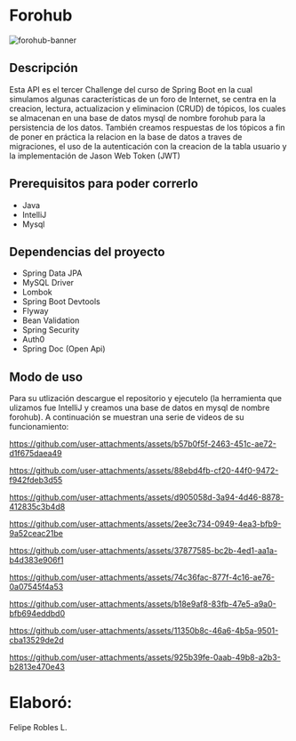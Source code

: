 # Forohub
![forohub-banner](https://github.com/user-attachments/assets/d3b74d7f-bf07-4baa-9b83-656d33552f38)

## Descripción
Esta API es el tercer Challenge del curso de Spring Boot en la cual simulamos algunas características de un foro de Internet, se centra en la creacion, lectura, actualizacion y
eliminacion (CRUD) de tópicos, los cuales se almacenan en una base de datos mysql de nombre forohub para la persistencia de los datos. También creamos respuestas de los
tópicos a fin de poner en práctica la relacion en la base de datos a traves de migraciones, el uso de la autenticación con la creacion de la tabla usuario y la implementación
de Jason Web Token (JWT)

## Prerequisitos para poder correrlo
* Java
* IntelliJ
* Mysql

## Dependencias del proyecto
* Spring Data JPA
* MySQL Driver
* Lombok
* Spring Boot Devtools
* Flyway
* Bean Validation
* Spring Security
* Auth0
* Spring Doc (Open Api)

## Modo de uso
Para su utlización descargue el repositorio y ejecutelo (la herramienta que ulizamos fue IntelliJ y creamos una base de datos en mysql de nombre forohub). 
A continuación se muestran una serie de videos de su funcionamiento:

https://github.com/user-attachments/assets/b57b0f5f-2463-451c-ae72-d1f675daea49



https://github.com/user-attachments/assets/88ebd4fb-cf20-44f0-9472-f942fdeb3d55



https://github.com/user-attachments/assets/d905058d-3a94-4d46-8878-412835c3b4d8



https://github.com/user-attachments/assets/2ee3c734-0949-4ea3-bfb9-9a52ceac21be



https://github.com/user-attachments/assets/37877585-bc2b-4ed1-aa1a-b4d383e906f1



https://github.com/user-attachments/assets/74c36fac-877f-4c16-ae76-0a07545f4a53



https://github.com/user-attachments/assets/b18e9af8-83fb-47e5-a9a0-bfb694eddbd0



https://github.com/user-attachments/assets/11350b8c-46a6-4b5a-9501-cba13529de2d



https://github.com/user-attachments/assets/925b39fe-0aab-49b8-a2b3-b2813e470e43







# Elaboró:
Felipe Robles L.

